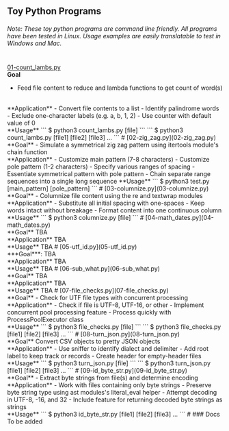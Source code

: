 ## Toy Python Programs
###### Note: These toy python programs are command line friendly. All programs have been tested in Linux. Usage examples are easily translatable to test in Windows and Mac.
#
[01-count_lambs.py](01-count_lambs.py) <br/>
**Goal**
- Feed file content to reduce and lambda functions to get count of word(s)
<br/>
**Application**
- Convert file contents to a list
- Identify palindrome words
- Exclude one-character labels (e.g. a, b, 1, 2)
- Use counter with default value of 0
<br/>
**Usage**
```
$ python3 count_lambs.py [file]
```
```
$ python3 count_lambs.py [file1] [file2] [file3] ...
```
#
[02-zig_zag.py](02-zig_zag.py) <br/>
**Goal**
- Simulate a symmetrical zig zag pattern using itertools module's chain function
<br/>
**Application**
- Customize main pattern (7-8 characters)
- Customize pole pattern (1-2 characters)
- Specify various ranges of spacing
- Essentiate symmetrical pattern with pole pattern
- Chain separate range sequences into a single long sequence
**Usage**
```
$ python3 test.py [main_pattern] [pole_pattern]
```
#
[03-columnize.py](03-columnize.py) <br/>
**Goal**
- Columnize file content using the re and textwrap modules
<br/>
**Application**
- Substitute all initial spacing with one-spaces
- Keep words intact without breakage
- Format content into one continuous column
<br/>
**Usage**
```
$ python3 columnize.py [file]
```
#
[04-math_dates.py](04-math_dates.py) <br/>
**Goal**
TBA <br/>
**Application**
TBA <br/>
**Usage**
TBA
#
[05-utf_id.py](05-utf_id.py) <br/>
***Goal***:
TBA <br/>
**Application** 
TBA <br/>
**Usage**
TBA
#
[06-sub_what.py](06-sub_what.py) <br/>
**Goal**
TBA <br/>
**Application**
TBA <br/>
**Usage**
TBA
#
[07-file_checks.py](07-file_checks.py) <br/>
**Goal**
- Check for UTF file types with concurrent processing
<br/>
**Application**
- Check if file is UTF-8, UTF-16, or other
- Implement concurrent pool processing feature
- Process quickly with ProcessPoolExecutor class
<br/>
**Usage**
```
$ python3 file_checks.py [file]
```
```
$ python3 file_checks.py [file1] [file2] [file3] ...
```
#
[08-turn_json.py](08-turn_json.py) <br/>
**Goal**
Convert CSV objects to pretty JSON objects
<br/>
**Application**
- Use sniffer to identify dialect and delimiter
- Add root label to keep track or records
- Create header for empty-header files
<br/>
**Usage**
```
$ python3 turn_json.py [file]
```
```
$ python3 turn_json.py [file1] [file2] [file3] ...
```
#
[09-id_byte_str.py](09-id_byte_str.py) <br/>
**Goal**
- Extract byte strings from file(s) and determine encoding
<br/>
**Application**
- Work with files containing only byte strings
- Preserve byte string type using ast modules's literal_eval helper
- Attempt decoding in UTF-8, -16, and 32
- Include feature for returning decoded byte strings as strings
<br/>
**Usage**
```
$ python3 id_byte_str.py [file1] [file2] [file3] ...
```
#
### Docs
To be added

